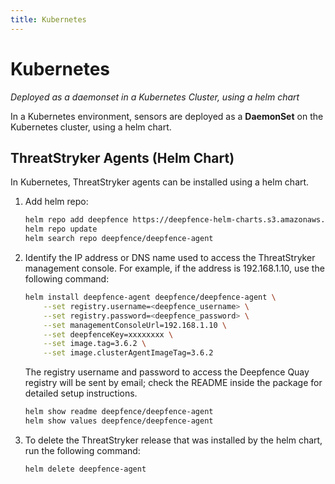 ```yaml
---
title: Kubernetes
---
```


# Kubernetes

*Deployed as a daemonset in a Kubernetes Cluster, using a helm chart*

In a Kubernetes environment, sensors are deployed as a **DaemonSet** on the Kubernetes cluster, using a helm chart.

## ThreatStryker Agents (Helm Chart)


In Kubernetes, ThreatStryker agents can be installed using a helm chart.

1.  Add helm repo:

	```bash
	helm repo add deepfence https://deepfence-helm-charts.s3.amazonaws.com/enterprise
	helm repo update
	helm search repo deepfence/deepfence-agent
	```

2.  Identify the IP address or DNS name used to access the ThreatStryker management console.  For example, if the address is
    192.168.1.10, use the following command:

	```bash
	helm install deepfence-agent deepfence/deepfence-agent \
	    --set registry.username=<deepfence_username> \
	    --set registry.password=<deepfence_password> \
	    --set managementConsoleUrl=192.168.1.10 \
	    --set deepfenceKey=xxxxxxxx \
	    --set image.tag=3.6.2 \
	    --set image.clusterAgentImageTag=3.6.2
	```

    The registry username and password to access the Deepfence Quay registry will be sent by email; check the README inside the package for detailed setup instructions.

	```bash
	helm show readme deepfence/deepfence-agent
	helm show values deepfence/deepfence-agent
	```

3.  To delete the ThreatStryker release that was installed by the helm chart, run the following command:

	```bash
	helm delete deepfence-agent
	```
